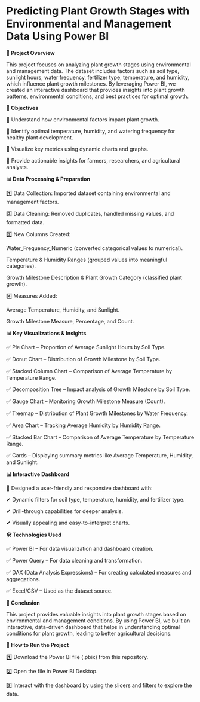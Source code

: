 # Predicting Plant Growth Stages with Environmental and Management Data Using Power BI

**📌 Project Overview**

This project focuses on analyzing plant growth stages using environmental and management data. The dataset includes factors such as soil type, sunlight hours, water frequency, fertilizer type, temperature, and humidity, which influence plant growth milestones. By leveraging Power BI, we created an interactive dashboard that provides insights into plant growth patterns, environmental conditions, and best practices for optimal growth.

**🎯 Objectives**

🔹 Understand how environmental factors impact plant growth.

🔹 Identify optimal temperature, humidity, and watering frequency for healthy plant development.

🔹 Visualize key metrics using dynamic charts and graphs.

🔹 Provide actionable insights for farmers, researchers, and agricultural analysts.

**📊 Data Processing & Preparation**

1️⃣ Data Collection: Imported dataset containing environmental and management factors.

2️⃣ Data Cleaning: Removed duplicates, handled missing values, and formatted data.

3️⃣ New Columns Created:

Water_Frequency_Numeric (converted categorical values to numerical).

Temperature & Humidity Ranges (grouped values into meaningful categories).

Growth Milestone Description & Plant Growth Category (classified plant growth).

4️⃣ Measures Added:

Average Temperature, Humidity, and Sunlight.

Growth Milestone Measure, Percentage, and Count.

**📊 Key Visualizations & Insights**

✅ Pie Chart – Proportion of Average Sunlight Hours by Soil Type.

✅ Donut Chart – Distribution of Growth Milestone by Soil Type.

✅ Stacked Column Chart – Comparison of Average Temperature by Temperature Range.

✅ Decomposition Tree – Impact analysis of Growth Milestone by Soil Type.

✅ Gauge Chart – Monitoring Growth Milestone Measure (Count).

✅ Treemap – Distribution of Plant Growth Milestones by Water Frequency.

✅ Area Chart – Tracking Average Humidity by Humidity Range.

✅ Stacked Bar Chart – Comparison of Average Temperature by Temperature Range.

✅ Cards – Displaying summary metrics like Average Temperature, Humidity, and Sunlight.

**📊 Interactive Dashboard**

🎯 Designed a user-friendly and responsive dashboard with:

✔ Dynamic filters for soil type, temperature, humidity, and fertilizer type.

✔ Drill-through capabilities for deeper analysis.

✔ Visually appealing and easy-to-interpret charts.

**🛠️ Technologies Used**

✅ Power BI – For data visualization and dashboard creation.

✅ Power Query – For data cleaning and transformation.

✅ DAX (Data Analysis Expressions) – For creating calculated measures and aggregations.

✅ Excel/CSV – Used as the dataset source.

**🚀 Conclusion**

This project provides valuable insights into plant growth stages based on environmental and management conditions. By using Power BI, we built an interactive, data-driven dashboard that helps in understanding optimal conditions for plant growth, leading to better agricultural decisions.

**📌 How to Run the Project**

1️⃣ Download the Power BI file (.pbix) from this repository.

2️⃣ Open the file in Power BI Desktop.

3️⃣ Interact with the dashboard by using the slicers and filters to explore the data.

